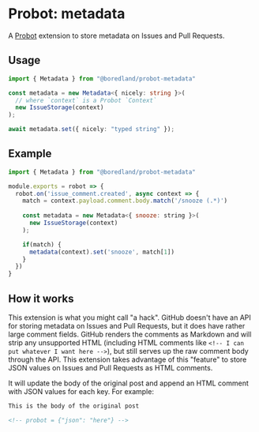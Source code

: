 # Probot: metadata

A [Probot](https://github.com/probot/probot) extension to store metadata on Issues and Pull Requests.

## Usage

```ts
import { Metadata } from "@boredland/probot-metadata"

const metadata = new Metadata<{ nicely: string }>(
  // where `context` is a Probot `Context`
  new IssueStorage(context)
);

await metadata.set({ nicely: "typed string" });
```

## Example

```js
import { Metadata } from "@boredland/probot-metadata"

module.exports = robot => {
  robot.on('issue_comment.created', async context => {
    match = context.payload.comment.body.match('/snooze (.*)')
    
    const metadata = new Metadata<{ snooze: string }>(
      new IssueStorage(context)
    );

    if(match) {
      metadata(context).set('snooze', match[1])
    }
  })
}
```

## How it works

This extension is what you might call "a hack". GitHub doesn't have an API for storing metadata on Issues and Pull Requests, but it does have rather large comment fields. GitHub renders the comments as Markdown and will strip any unsupported HTML (including HTML comments like `<!-- I can put whatever I want here -->`), but still serves up the raw comment body through the API. This extension takes advantage of this "feature" to store JSON values on Issues and Pull Requests as HTML comments.

It will update the body of the original post and append an HTML comment with JSON values for each key. For example:

```markdown
This is the body of the original post

<!-- probot = {"json": "here"} -->
```
